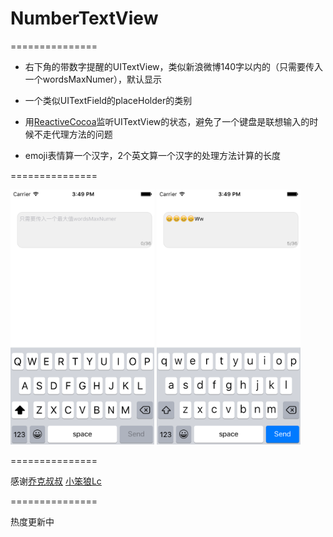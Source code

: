 # NumberTextView
===============

+ 右下角的带数字提醒的UITextView，类似新浪微博140字以内的（只需要传入一个wordsMaxNumer），默认显示

+ 一个类似UITextField的placeHolder的类别

+ 用[ReactiveCocoa](https://github.com/ReactiveCocoa/ReactiveCocoa)监听UITextView的状态，避免了一个键盘是联想输入的时候不走代理方法的问题

+ emoji表情算一个汉字，2个英文算一个汉字的处理方法计算的长度

===============

<img src="2.png" width="230" height="408" /> 
<img src="1.png" width="230" height="408" />

===============

感谢[乔克叔叔](http://weibo.com/u/2775417673?topnav=1&wvr=6&topsug=1&is_all=1) [小笨狼Lc](http://weibo.com/u/5592239559?nick=%E5%B0%8F%E7%AC%A8%E7%8B%BCLc&is_hot=1)


===============

热度更新中